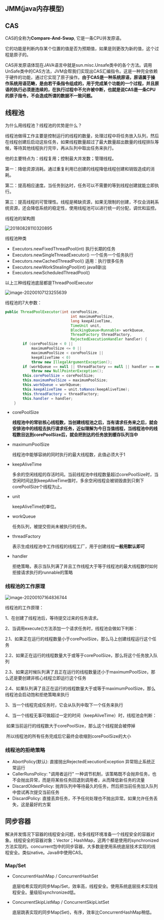 ## JMM(java内存模型)







## CAS

CAS的全称为**Compare-And-Swap**, 它是一条CPU并发原语。

它的功能是判断内存某个位置的值是否为预期值，如果是则更改为新的值，这个过程是原子的。

CAS并发原语体现在JAVA语言中就是sun.misc.Unsafe类中的各个方法。调用UnSafe类中的CAS方法，JVM会帮我们实现出CAS汇编指令。这是一种完全依赖于硬件的功能，通过它实现了原子操作。**由于CAS是一种系统原语，原语属于操作系统用语范畴，是由若干条指令组成的，用于完成某个功能的一个过程，并且原语的执行必须是连续的，在执行过程中不允许被中断，也就是说CAS是一条CPU的原子指令，不会造成所谓的数据不一致问题。**







## 线程池

为什么用线程池？线程池的优势是什么？

线程池做得工作主要是控制运行的线程的数量，处理过程中将任务放入队列，然后在线程创建后启动这些任务，如果线程数量超过了最大数量超出数量的线程排队等候，等待其他线程执行完毕，再从队列中取出任务来执行。

他的主要特点为：线程复用；控制最大并发数；管理线程。



第一：降低资源消耗。通过重复利用已创建的线程降低线程创建和销毁造成的消耗。

第二：提高相应速度。当任务到达时，任务可以不需要的等到线程创建就能立即执行。

第三：提高线程的可管理性。线程是稀缺资源，如果无限制的创建，不仅会消耗系统资源，还会降低系统的稳定性，使用线程池可以进行统一的分配，调优和监控。



线程池的架构图

![20180828110320895](assets/20180828110320895.png)



线程池种类

* Executors.newFixedThreadPool(int) 执行长期的任务 
* Executors.newSingleThreadExecutor() 一个任务一个任务执行
* Executors.newCachedThreadPool() 适用：执行很多任务
* Executors.newWorkStealingPool(int) java8新出
* Executors.newScheduledThreadPool() 

以上三种线程池底层都是ThreadPoolExecutor

![image-20200107123255639](assets/image-20200107123255639.png)

线程池的7大参数：

```java
public ThreadPoolExecutor(int corePoolSize,
                              int maximumPoolSize,
                              long keepAliveTime,
                              TimeUnit unit,
                              BlockingQueue<Runnable> workQueue,
                              ThreadFactory threadFactory,
                              RejectedExecutionHandler handler) {
        if (corePoolSize < 0 ||
            maximumPoolSize <= 0 ||
            maximumPoolSize < corePoolSize ||
            keepAliveTime < 0)
            throw new IllegalArgumentException();
        if (workQueue == null || threadFactory == null || handler == null)
            throw new NullPointerException();
        this.corePoolSize = corePoolSize;
        this.maximumPoolSize = maximumPoolSize;
        this.workQueue = workQueue;
        this.keepAliveTime = unit.toNanos(keepAliveTime);
        this.threadFactory = threadFactory;
        this.handler = handler;
    }
```

* corePoolSize

  **线程池中的常驻核心线程数，当创建线程池之后，当有请求任务来之后，就会安排池中的线程去执行请求任务，近似理解为今日当值线程，当线程池中的线程数目达到corePoolSize后，就会把到达的任务放到缓存队列当中**

* maximumPoolSize

  线程池中能够容纳的同时执行的最大线程数，此值必须大于1

* keepAliveTime

  多余的空闲线程的存活时间。当前线程池中线程数量超过corePoolSize时，当空闲时间达到keepAliveTime值时，多余空闲线程会被销毁直到只剩下corePoolSize个线程为止。

* unit

  keepAliveTime的单位。

* workQueue

  任务队列，被提交但尚未被执行的任务。

* threadFactory

  表示生成线程池中工作线程的线程工厂，用于创建线程**一般用默认即可**

* handler

  拒绝策略，表示当队列满了并且工作线程大于等于线程池的最大线程数时如何拒接请求执行的runnable的策略

### 线程池的工作原理

![image-20200107164836744](assets/image-20200107164836744.png)



线程池的工作原理：

1、在创建了线程池后，等待提交过来的任务请求。

2、当调用execute()方法添加一个请求任务时，线程池会做如下判断：

​	2.1、如果正在运行的线程数量小于corePoolSize，那么马上创建线程运行这个任务

​	2.2、如果正在运行的线程数量大于或等于corePoolSize，那么将这个任务放入队列

​	2.3、如果这时候队列满了且正在运行的线程数量还小于maximumPoolSize，那么还是要创建非核心线程立即运行这个任务

​	2.4、如果队列满了且正在运行的线程数量大于或等于maximumPoolSize，那么线程池会启动饱和拒绝策略来执行

3、当一个线程完成任务时，它会从队列中取下一个任务来执行

4、当一个线程无事可做超过一定的时间（keepAliveTime）时，线程池会判断：

​	如果当前运行的线程数大于corePoolSize，那么这个线程就会被停掉

​	所以线程池的所有任务完成后它最终会收缩到corePoolSize的大小



### 线程池的拒绝策略

* AbortPolicy(默认): 直接抛出RejectedExecutionException 异常阻止系统正常运行
* CallerRunsPolicy: "调用者运行" 一种调节机制，该策略既不会抛弃任务，也不会抛出异常，而是将某些任务回退到调用者，从而降低新任务的流量
* DiscardOldestPolicy: 抛弃队列中等待最久的任务，然后把当前任务加入队列中尝试再次提交当前任务
* DiscardPolicy: 直接丢弃任务，不予任何处理也不抛出异常。如果允许任务丢失，这是最好的方案







## 同步容器

解决并发情况下容器的线程安全问题，给多线程环境准备一个线程安全的容器对象。线程安全的容器对象：Vector；HashMap，这两个都是使用的synchronized方法实现的。concurrent包中的同步容器，大多数是使用系统底层技术实现的线程安全。类似native。Java8中使用CAS。

### Map/Set

* ConcurrentHashMap / ConcurrentHashSet

  底层哈希实现的同步Map/Set，效率高，线程安全。使用系统底层技术实现线程安全。量级较synchronized低。

* ConcurrentSkipListMap / ConcurrentSkipListSet

  底层跳表实现的同步Map(Set)，有序，效率比ConcurrentHashMap稍低。